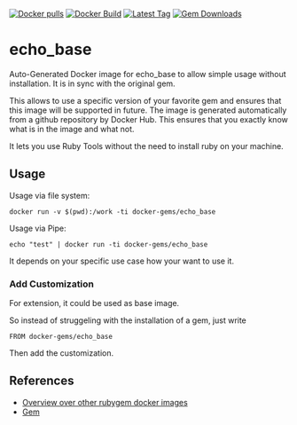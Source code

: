 [![Docker pulls](https://img.shields.io/docker/pulls/rubygem/echo_base.svg)](https://hub.docker.com/r/rubygem/echo_base/)
[![Docker Build](https://img.shields.io/docker/automated/rubygem/echo_base.svg)](https://hub.docker.com/r/rubygem/echo_base/)
[![Latest Tag](https://img.shields.io/github/tag/docker-rubygem/echo_base.svg)](https://hub.docker.com/r/rubygem/echo_base/)
[![Gem Downloads](https://img.shields.io/gem/dt/echo_base.svg)](https://rubygems.org/gems/echo_base/)
# echo_base

Auto-Generated Docker image for echo_base to allow simple usage without installation.
It is in sync with the original gem.

This allows to use a specific version of your favorite gem and ensures that this image will be supported in future.
The image is generated automatically from a github repository by Docker Hub.
This ensures that you exactly know what is in the image and what not.

It lets you use Ruby Tools without the need to install ruby on your machine.

## Usage

Usage via file system:

`docker run -v $(pwd):/work -ti docker-gems/echo_base`

Usage via Pipe:

`echo "test" | docker run -ti docker-gems/echo_base`

It depends on your specific use case how your want to use it.

### Add Customization

For extension, it could be used as base image.

So instead of struggeling with the installation of a gem, just write

`FROM docker-gems/echo_base`

Then add the customization.

## References

 - [Overview over other rubygem docker images](https://github.com/thinkbot/docker-rubygem)
 - [Gem](https://rubygems.org/gems/echo_base/)
